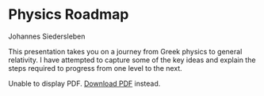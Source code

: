 # Physics Roadmap

Johannes Siedersleben

This presentation takes you on a journey from Greek physics to general relativity. 
I have attempted to capture some of the key ideas and explain the steps required to progress from one level to the next.

<object data="../_static/25-physics-roadmap.pdf" type="application/pdf" width="100%" height="800px">
  <p>Unable to display PDF. <a href="../_static/25-physics-roadmap.pdf" download>Download PDF</a> instead.</p>
</object>

